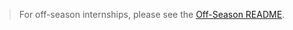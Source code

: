 > For off-season internships, please see the [Off-Season README](README-Off-Season.md).

<!-- Please leave a one line gap between this and the table TABLE_START (DO NOT CHANGE THIS LINE) -->

<!-- Please leave a one line gap between this and the table TABLE_END (DO NOT CHANGE THIS LINE) -->
